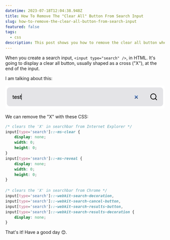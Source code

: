 ```yaml
---
datetime: 2023-07-18T12:04:38.948Z
title: How To Remove The "Clear All" Button From Search Input
slug: how-to-remove-the-clear-all-button-from-search-input
featured: false
tags:
  - css
description: This post shows you how to remove the clear all button when you set input type to search in HTML.
---
```


When you create a search input, `<input type="search" />`, in HTML. It's going to display a clear all button, usually shaped as a cross ("X"), at the end of the input.

I am talking about this:

![example](./assets/searchbar.png)

We can remove the "X" with these CSS:

```css
/* clears the 'X' in searchbar from Internet Explorer */
input[type='search']::-ms-clear {
	display: none;
	width: 0;
	height: 0;
}
input[type='search']::-ms-reveal {
	display: none;
	width: 0;
	height: 0;
}

/* clears the 'X' in searchbar from Chrome */
input[type='search']::-webkit-search-decoration,
input[type='search']::-webkit-search-cancel-button,
input[type='search']::-webkit-search-results-button,
input[type='search']::-webkit-search-results-decoration {
	display: none;
}
```

That's it! Have a good day 😊.

